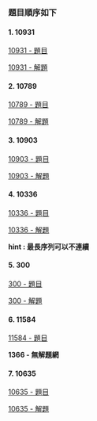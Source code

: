 
### 題目順序如下

#### 1. 10931
[10931 - 題目](https://cpe.cse.nsysu.edu.tw/cpe/file/attendance/problemPdf/10931.pdf)

[10931 - 解題](https://zerojudge.tw/ShowProblem?problemid=c014)




#### 2. 10789
[10789 - 題目](https://cpe.cse.nsysu.edu.tw/cpe/file/attendance/problemPdf/10789.pdf)

[10789 - 解題](https://zerojudge.tw/ShowProblem?problemid=j038)




#### 3. 10903
[10903 - 題目](https://cpe.cse.nsysu.edu.tw/cpe/file/attendance/problemPdf/10903.pdf)

[10903 - 解題](https://zerojudge.tw/ShowProblem?problemid=k202)




#### 4. 10336
[10336 - 題目](https://cpe.cse.nsysu.edu.tw/cpe/file/attendance/problemPdf/10336.pdf)

[10336 - 解題](https://zerojudge.tw/ShowProblem?problemid=k217)

**hint : 最長序列可以不連續**




#### 5. 300
[300 - 題目](https://cpe.cse.nsysu.edu.tw/cpe/file/attendance/problemPdf/300.pdf)

[300 - 解題](https://zerojudge.tw/ShowProblem?problemid=k217)




#### 6. 11584
[11584 - 題目](https://cpe.cse.nsysu.edu.tw/cpe/file/attendance/problemPdf/11584.pdf)

**1366 - 無解題網**




#### 7. 10635
[10635 - 題目](https://cpe.cse.nsysu.edu.tw/cpe/file/attendance/problemPdf/10635.pdf)

[10635 - 解題](https://zerojudge.tw/ShowProblem?problemid=e699)
